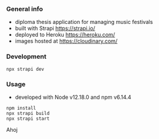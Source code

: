 ### General info
* diploma thesis application for managing music festivals
* built with Strapi https://strapi.io/
* deployed to Heroku https://heroku.com/
* images hosted at https://cloudinary.com/

### Development
`npx strapi dev`

### Usage
* developed with Node v12.18.0 and npm v6.14.4
```
npm install
npx strapi build
npx strapi start
```

Ahoj
